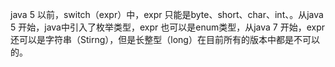 
java 5 以前，switch（expr）中，expr 只能是byte、short、char、int、。从java 5 开始，java中引入了枚举类型，expr 也可以是enum类型，从java 7 开始，expr 还可以是字符串（Stirng），但是长整型（long）在目前所有的版本中都是不可以的。